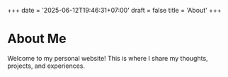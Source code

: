 +++
date = '2025-06-12T19:46:31+07:00'
draft = false
title = 'About'
+++

# About Me

Welcome to my personal website! This is where I share my thoughts, projects, and experiences.
